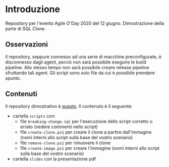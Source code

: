 # Introduzione

Repository per l'evento Agile O'Day 2020 del 12 giugno. Dimostrazione della parte di SQL Clone.

## Osservazioni

Il repository, seppure connesso ad una serie di macchine preconfigurate, è disconnesso dagli agent, perciò non sarà possibile eseguire le build pipeline. Allo stesso tempo non sarà possibile creare release pipeline sfruttando tali agent. Gli script sono solo file da cui è possibile prendere spunto.

## Contenuti

Il repository dimostrativo è [questo](https://suxstellinotfs.visualstudio.com/AgileODayPublic/_git/AgileODay2020_DemoClone). Il contenuto è il seguente:

- cartella `scripts` con:
  - file `breaking-change.sql` per l'esecuzione dello script corretto o errato (vedere commenti nello script)
  - file `create-clone.ps1` per creare il clone a partire dall'immagine (nomi interni allo script sulla base del vostro scenario)
  - file `remove-clone.ps1` per rimuovere il clone
  - file `create-image.ps1` per creare l'immagine (nomi interni allo script sulla base del vostro scenario)
- cartella `slides` con la presentazione pdf
